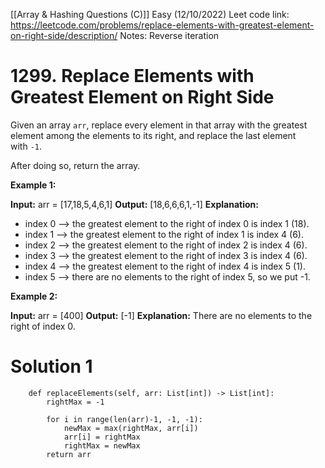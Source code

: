 [[Array & Hashing Questions (C)]]
Easy (12/10/2022)
Leet code link: https://leetcode.com/problems/replace-elements-with-greatest-element-on-right-side/description/
Notes: Reverse iteration

# 1299. Replace Elements with Greatest Element on Right Side

Given an array `arr`, replace every element in that array with the greatest element among the elements to its right, and replace the last element with `-1`.

After doing so, return the array.

**Example 1:**

**Input:** arr = [17,18,5,4,6,1]
**Output:** [18,6,6,6,1,-1]
**Explanation:** 
- index 0 --> the greatest element to the right of index 0 is index 1 (18).
- index 1 --> the greatest element to the right of index 1 is index 4 (6).
- index 2 --> the greatest element to the right of index 2 is index 4 (6).
- index 3 --> the greatest element to the right of index 3 is index 4 (6).
- index 4 --> the greatest element to the right of index 4 is index 5 (1).
- index 5 --> there are no elements to the right of index 5, so we put -1.

**Example 2:**

**Input:** arr = [400]
**Output:** [-1]
**Explanation:** There are no elements to the right of index 0.

# Solution 1
	    def replaceElements(self, arr: List[int]) -> List[int]:
	        rightMax = -1
	        
	        for i in range(len(arr)-1, -1, -1):
	            newMax = max(rightMax, arr[i])
	            arr[i] = rightMax
	            rightMax = newMax
	        return arr




